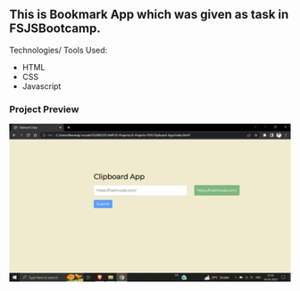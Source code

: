 ## This is Bookmark App which was given as task in FSJSBootcamp.

Technologies/ Tools Used:

- HTML
- CSS
- Javascript


### Project Preview

![Project-Image](/project_ss.png)

